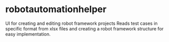 # robotautomationhelper
UI for creating and editing robot framework projects
Reads test cases in specific format from xlsx files and creating a robot framework structure for easy implementation.

